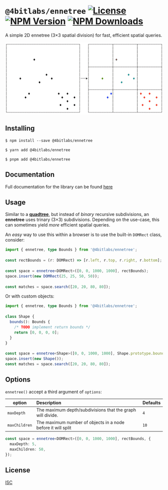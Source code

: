 # `@4bitlabs/ennetree` [![License][license]][npm] [![NPM Version][version]][npm] [![NPM Downloads][dl]][npm]

A simple 2D ennetree (3×3 spatial division) for fast, efficient spatial queries.

![Ennetree split illustration][ennetree-split-img]

## Installing

```shell
$ npm install --save @4bitlabs/ennetree
```

```shell
$ yarn add @4bitlabs/ennetree
```

```shell
$ pnpm add @4bitlabs/ennetree
```

## Documentation

Full documentation for the library can be found [here](https://32bitkid.github.io/4bitlabs.spatial/modules/_4bitlabs_ennetree.html)

## Usage

Similar to a [**quadtree**][quadtree], but instead of _binary_ recursive subdivisions, an **ennetree** uses trinary (3&times;3) subdivisions. Depending on the use-case, this can sometimes yield _more_ efficient spatial queries.

An _easy_ way to use this within a browser is to use the built-in `DOMRect` class, consider:

```ts
import { ennetree, type Bounds } from '@4bitlabs/ennetree';

const rectBounds = (r: DOMRect) => [r.left, r.top, r.right, r.bottom];

const space = ennetree<DOMRect>([0, 0, 1000, 1000], rectBounds);
space.insert(new DOMRect(25, 25, 50, 50));

const matches = space.search([20, 20, 80, 80]);
```

Or with custom objects:

```ts
import { ennetree, type Bounds } from '@4bitlabs/ennetree';

class Shape {
  bounds(): Bounds {
    /* TODO implement return bounds */
    return [0, 0, 0, 0];
  }
}

const space = ennetree<Shape>([0, 0, 1000, 1000], Shape.prototype.bounds);
space.insert(new Shape());
const matches = space.search([20, 20, 80, 80]);
```

## Options

`ennetree()` accept a third argument of `options`:

| option        | Description                                                  | Defaults |
| ------------- | :----------------------------------------------------------- | -------- |
| `maxDepth`    | The maximum depth/subdivisions that the graph will divide.   | `4`      |
| `maxChildren` | The maximum number of objects in a node before it will split | `10`     |

```ts
const space = ennetree<DOMRect>([0, 0, 1000, 1000], rectBounds, {
  maxDepth: 5,
  maxChildren: 50,
});
```

## License

[ISC](https://github.com/32bitkid/4bitlabs.spatial/blob/HEAD/libs/vector/LICENSE.txt)

[quadtree]: https://en.wikipedia.org/wiki/Quadtree
[npm]: https://www.npmjs.com/package/@4bitlabs/ennetree
[version]: https://img.shields.io/npm/v/%404bitlabs%2Fennetree
[license]: https://img.shields.io/npm/l/%404bitlabs%2Fennetree
[dl]: https://img.shields.io/npm/dy/%404bitlabs%2Fennetree
[ennetree-split-img]: https://github.com/32bitkid/4bitlabs.spatial/blob/main/ennetree-split.png?raw=true

